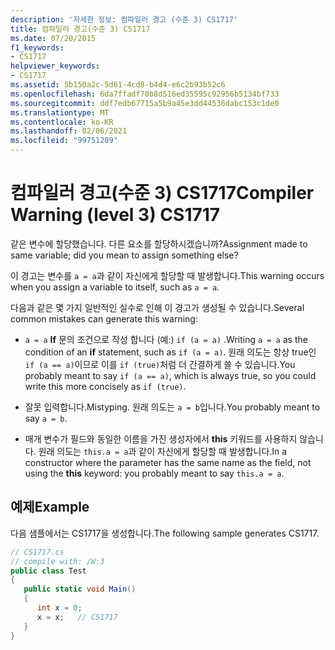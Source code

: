 ```yaml
---
description: '자세한 정보: 컴파일러 경고 (수준 3) CS1717'
title: 컴파일러 경고(수준 3) CS1717
ms.date: 07/20/2015
f1_keywords:
- CS1717
helpviewer_keywords:
- CS1717
ms.assetid: 5b150a2c-5d61-4cd8-b4d4-e6c2b93b52c6
ms.openlocfilehash: 6da7ffadf70b8d516ed35595c92956b5134bf733
ms.sourcegitcommit: ddf7edb67715a5b9a45e3dd44536dabc153c1de0
ms.translationtype: MT
ms.contentlocale: ko-KR
ms.lasthandoff: 02/06/2021
ms.locfileid: "99751289"
---
```

# <a name="compiler-warning-level-3-cs1717"></a><span data-ttu-id="6d06b-103">컴파일러 경고(수준 3) CS1717</span><span class="sxs-lookup"><span data-stu-id="6d06b-103">Compiler Warning (level 3) CS1717</span></span>

<span data-ttu-id="6d06b-104">같은 변수에 할당했습니다. 다른 요소를 할당하시겠습니까?</span><span class="sxs-lookup"><span data-stu-id="6d06b-104">Assignment made to same variable; did you mean to assign something else?</span></span>  
  
 <span data-ttu-id="6d06b-105">이 경고는 변수를 `a = a`과 같이 자신에게 할당할 때 발생합니다.</span><span class="sxs-lookup"><span data-stu-id="6d06b-105">This warning occurs when you assign a variable to itself, such as `a = a`.</span></span>  
  
 <span data-ttu-id="6d06b-106">다음과 같은 몇 가지 일반적인 실수로 인해 이 경고가 생성될 수 있습니다.</span><span class="sxs-lookup"><span data-stu-id="6d06b-106">Several common mistakes can generate this warning:</span></span>  
  
- <span data-ttu-id="6d06b-107">`a = a` **If** 문의 조건으로 작성 합니다 (예:) `if (a = a)` .</span><span class="sxs-lookup"><span data-stu-id="6d06b-107">Writing `a = a` as the condition of an **if** statement, such as `if (a = a)`.</span></span> <span data-ttu-id="6d06b-108">원래 의도는 항상 true인 `if (a == a)`이므로 이를 `if (true)`처럼 더 간결하게 쓸 수 있습니다.</span><span class="sxs-lookup"><span data-stu-id="6d06b-108">You probably meant to say `if (a == a)`, which is always true, so you could write this more concisely as `if (true)`.</span></span>  
  
- <span data-ttu-id="6d06b-109">잘못 입력합니다.</span><span class="sxs-lookup"><span data-stu-id="6d06b-109">Mistyping.</span></span> <span data-ttu-id="6d06b-110">원래 의도는 `a = b`입니다.</span><span class="sxs-lookup"><span data-stu-id="6d06b-110">You probably meant to say `a = b`.</span></span>  
  
- <span data-ttu-id="6d06b-111">매개 변수가 필드와 동일한 이름을 가진 생성자에서 **this** 키워드를 사용하지 않습니다. 원래 의도는 `this.a = a`과 같이 자신에게 할당할 때 발생합니다.</span><span class="sxs-lookup"><span data-stu-id="6d06b-111">In a constructor where the parameter has the same name as the field, not using the **this** keyword: you probably meant to say `this.a = a`.</span></span>  
  
## <a name="example"></a><span data-ttu-id="6d06b-112">예제</span><span class="sxs-lookup"><span data-stu-id="6d06b-112">Example</span></span>  

 <span data-ttu-id="6d06b-113">다음 샘플에서는 CS1717을 생성합니다.</span><span class="sxs-lookup"><span data-stu-id="6d06b-113">The following sample generates CS1717.</span></span>  
  
```csharp  
// CS1717.cs  
// compile with: /W:3  
public class Test  
{  
   public static void Main()  
   {  
      int x = 0;  
      x = x;   // CS1717  
   }  
}  
```
